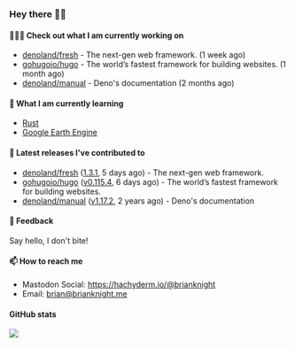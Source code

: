 ### Hey there 👋🏻

#### 👷🏻‍♂️ Check out what I am currently working on

- [denoland/fresh](https://github.com/denoland/fresh) - The next-gen web framework. (1 week ago)
- [gohugoio/hugo](https://github.com/gohugoio/hugo) - The world’s fastest framework for building websites. (1 month ago)
- [denoland/manual](https://github.com/denoland/manual) - Deno&#39;s documentation (2 months ago)

#### 🌱 What I am currently learning
- [Rust](https://www.rust-lang.org/)
- [Google Earth Engine](https://earthengine.google.com/)

#### 🔭 Latest releases I've contributed to

- [denoland/fresh](https://github.com/denoland/fresh) ([1.3.1](https://github.com/denoland/fresh/releases/tag/1.3.1), 5 days ago) - The next-gen web framework.
- [gohugoio/hugo](https://github.com/gohugoio/hugo) ([v0.115.4](https://github.com/gohugoio/hugo/releases/tag/v0.115.4), 6 days ago) - The world’s fastest framework for building websites.
- [denoland/manual](https://github.com/denoland/manual) ([v1.17.2](https://github.com/denoland/manual/releases/tag/v1.17.2), 2 years ago) - Deno&#39;s documentation

#### 💬 Feedback

Say hello, I don't bite!

#### 📫 How to reach me

- Mastodon Social: <a rel="me" href="https://hachyderm.io/@brianknight">https://hachyderm.io/@brianknight</a>
- Email: brian@brianknight.me

#### GitHub stats

![](https://github-profile-summary-cards.vercel.app/api/cards/profile-details?username=brianknight10&theme=github)